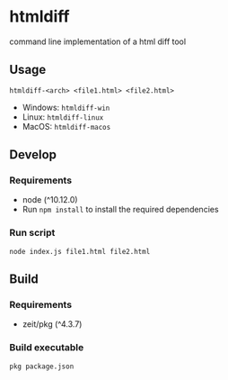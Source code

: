 # htmldiff
command line implementation of a html diff tool

## Usage
`htmldiff-<arch> <file1.html> <file2.html>`

- Windows: `htmldiff-win`
- Linux: `htmldiff-linux`
- MacOS: `htmldiff-macos`

## Develop

### Requirements
- node (^10.12.0)
- Run `npm install` to install the required dependencies

### Run script
`node index.js file1.html file2.html`
 
## Build

### Requirements
- zeit/pkg (^4.3.7)

### Build executable
`pkg package.json`